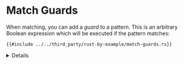 # Match Guards

When matching, you can add a _guard_ to a pattern. This is an arbitrary Boolean
expression which will be executed if the pattern matches:

```rust,editable
{{#include ../../third_party/rust-by-example/match-guards.rs}}
```

<details>

Match guards as a separate syntax feature are important and necessary. They are not
the same as separate `if` statements inside of the match branch. 
  
`if` statement inside of the branch block (after `=>`) already happens after the match variant
is fully selected. Failing the `if` condition inside of that block won't be
able to "backtrack" and try to match other cases of the original `match` statement.
  
</details>
